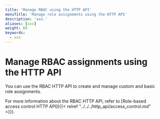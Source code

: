 ```yaml
---
title: 'Manage RBAC using the HTTP API'
menuTitle: 'Manage role assignments using the HTTP API'
description: 'xxx.'
aliases: [xxx]
weight: 60
keywords:
  - xxx
---
```


# Manage RBAC assignments using the HTTP API

You can use the RBAC HTTP API to create and manage custom and basic role assignments.

For more information about the RBAC HTTP API, refer to [Role-based access control HTTP API]({{< relref "../../../http_api/access_control.md" >}}).
